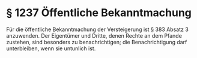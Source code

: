 # § 1237 Öffentliche Bekanntmachung
Für die öffentliche Bekanntmachung der Versteigerung ist § 383 Absatz 3 anzuwenden. Der Eigentümer und Dritte, denen Rechte an dem Pfande zustehen, sind besonders zu benachrichtigen; die Benachrichtigung darf unterbleiben, wenn sie untunlich ist.